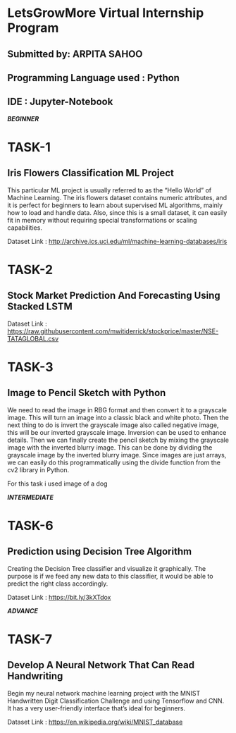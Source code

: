 # LetsGrowMore Virtual Internship Program

## Submitted by: ARPITA SAHOO
## Programming Language used : Python
## IDE : Jupyter-Notebook

***BEGINNER***
# TASK-1
## Iris Flowers Classification ML Project
This particular ML project is usually referred to as the “Hello World” of Machine Learning. The iris flowers dataset contains numeric attributes, and it is perfect for beginners to learn about supervised ML algorithms, mainly how to load and handle data. Also, since this is a small dataset, it can easily fit in memory without requiring special transformations or scaling capabilities.

Dataset Link : http://archive.ics.uci.edu/ml/machine-learning-databases/iris

# TASK-2
## Stock Market Prediction And Forecasting Using Stacked LSTM
Dataset Link : https://raw.githubusercontent.com/mwitiderrick/stockprice/master/NSE-TATAGLOBAL.csv

# TASK-3
## Image to Pencil Sketch with Python
We need to read the image in RBG format and then convert it to a grayscale image. This will turn an image into a classic black and white photo. Then the next thing to do is invert the grayscale image also called negative image, this will be our inverted grayscale image. Inversion can be used to enhance details. Then we can finally create the pencil sketch by mixing the grayscale image with the inverted blurry image. This can be done by dividing the grayscale image by the inverted blurry image. Since images are just arrays, we can easily do this programmatically using the divide function from the cv2 library in Python.

For this task i used image of a dog

***INTERMEDIATE***
# TASK-6
## Prediction using Decision Tree Algorithm
Creating the Decision Tree classifier and visualize it graphically. The purpose is if we feed any new data to this classifier, it would be able to predict the right class accordingly.

Dataset Link : https://bit.ly/3kXTdox

***ADVANCE***
# TASK-7
## Develop A Neural Network That Can Read Handwriting
Begin my neural network machine learning project with the MNIST Handwritten Digit Classification Challenge and using Tensorflow and CNN. It has a very user-friendly interface that’s ideal for beginners.

Dataset Link : https://en.wikipedia.org/wiki/MNIST_database


